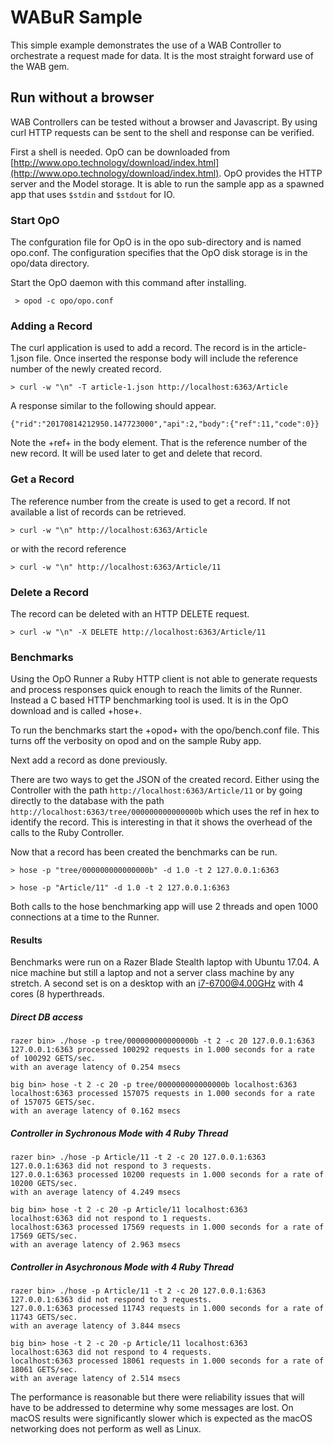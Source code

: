 # WABuR Sample

This simple example demonstrates the use of a WAB Controller to orchestrate
a request made for data. It is the most straight forward use of the WAB gem.

## Run without a browser

WAB Controllers can be tested without a browser and Javascript. By using curl
HTTP requests can be sent to the shell and response can be verified.

First a shell is needed. OpO can be downloaded from
[http://www.opo.technology/download/index.html](http://www.opo.technology/download/index.html). OpO
provides the HTTP server and the Model storage. It is able to run the sample
app as a spawned app that uses ```$stdin``` and ```$stdout``` for IO.

### Start OpO

The confguration file for OpO is in the opo sub-directory and is named
opo.conf. The configuration specifies that the OpO disk storage is in the
opo/data directory.

Start the OpO daemon with this command after installing.

```
 > opod -c opo/opo.conf
```

### Adding a Record

The curl application is used to add a record. The record is in the
article-1.json file. Once inserted the response body will include the
reference number of the newly created record.

```
> curl -w "\n" -T article-1.json http://localhost:6363/Article
```

A response similar to the following should appear.

```
{"rid":"20170814212950.147723000","api":2,"body":{"ref":11,"code":0}}
```

Note the +ref+ in the body element. That is the reference number of the new
record. It will be used later to get and delete that record.

### Get a Record

The reference number from the create is used to get a record. If not available
a list of records can be retrieved.

```
> curl -w "\n" http://localhost:6363/Article
```

or with the record reference

```
> curl -w "\n" http://localhost:6363/Article/11
```

### Delete a Record

The record can be deleted with an HTTP DELETE request.

```
> curl -w "\n" -X DELETE http://localhost:6363/Article/11
```

### Benchmarks

Using the OpO Runner a Ruby HTTP client is not able to generate requests and
process responses quick enough to reach the limits of the Runner. Instead a C
based HTTP benchmarking tool is used. It is in the OpO download and is called
+hose+.

To run the benchmarks start the +opod+ with the opo/bench.conf file. This
turns off the verbosity on opod and on the sample Ruby app.

Next add a record as done previously.

There are two ways to get the JSON of the created record. Either using the
Controller with the path ```http://localhost:6363/Article/11``` or by going
directly to the database with the path
```http://localhost:6363/tree/000000000000000b``` which uses the ref in hex to
identify the record. This is interesting in that it shows the overhead of the
calls to the Ruby Controller.

Now that a record has been created the benchmarks can be run.

```
> hose -p "tree/000000000000000b" -d 1.0 -t 2 127.0.0.1:6363
```

```
> hose -p "Article/11" -d 1.0 -t 2 127.0.0.1:6363
```

Both calls to the hose benchmarking app will use 2 threads and open 1000
connections at a time to the Runner.

#### Results

Benchmarks were run on a Razer Blade Stealth laptop with Ubuntu 17.04. A nice
machine but still a laptop and not a server class machine by any stretch. A
second set is on a desktop with an i7-6700@4.00GHz with 4 cores (8
hyperthreads.

##### Direct DB access

```
razer bin> ./hose -p tree/000000000000000b -t 2 -c 20 127.0.0.1:6363
127.0.0.1:6363 processed 100292 requests in 1.000 seconds for a rate of 100292 GETS/sec.
with an average latency of 0.254 msecs

big bin> hose -t 2 -c 20 -p tree/000000000000000b localhost:6363
localhost:6363 processed 157075 requests in 1.000 seconds for a rate of 157075 GETS/sec.
with an average latency of 0.162 msecs

```

##### Controller in Sychronous Mode with 4 Ruby Thread

```
razer bin> ./hose -p Article/11 -t 2 -c 20 127.0.0.1:6363
127.0.0.1:6363 did not respond to 3 requests.
127.0.0.1:6363 processed 10200 requests in 1.000 seconds for a rate of 10200 GETS/sec.
with an average latency of 4.249 msecs

big bin> hose -t 2 -c 20 -p Article/11 localhost:6363
localhost:6363 did not respond to 1 requests.
localhost:6363 processed 17569 requests in 1.000 seconds for a rate of 17569 GETS/sec.
with an average latency of 2.963 msecs

```

##### Controller in Asychronous Mode with 4 Ruby Thread

```
razer bin> ./hose -p Article/11 -t 2 -c 20 127.0.0.1:6363
127.0.0.1:6363 did not respond to 3 requests.
127.0.0.1:6363 processed 11743 requests in 1.000 seconds for a rate of 11743 GETS/sec.
with an average latency of 3.844 msecs

big bin> hose -t 2 -c 20 -p Article/11 localhost:6363
localhost:6363 did not respond to 4 requests.
localhost:6363 processed 18061 requests in 1.000 seconds for a rate of 18061 GETS/sec.
with an average latency of 2.514 msecs

```

The performance is reasonable but there were reliability issues that will have
to be addressed to determine why some messages are lost. On macOS results were
significantly slower which is expected as the macOS networking does not
perform as well as Linux.
